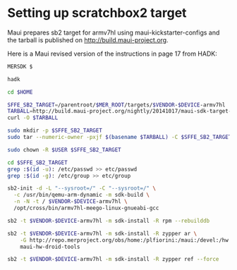 Setting up scratchbox2 target
=============================

Maui prepares sb2 target for armv7hl using maui-kickstarter-configs and the tarball is
published on http://build.maui-project.org.

Here is a Maui revised version of the instructions in page 17 from HADK:

```sh
MERSDK $

hadk

cd $HOME

SFFE_SB2_TARGET=/parentroot/$MER_ROOT/targets/$VENDOR-$DEVICE-armv7hl
TARBALL=http://build.maui-project.org/nightly/20141017/maui-sdk-target-armv7hl/maui-sdk-target-armv7hl.tar.bz2
curl -O $TARBALL

sudo mkdir -p $SFFE_SB2_TARGET
sudo tar --numeric-owner -pxjf $(basename $TARBALL) -C $SFFE_SB2_TARGET

sudo chown -R $USER $SFFE_SB2_TARGET

cd $SFFE_SB2_TARGET
grep :$(id -u): /etc/passwd >> etc/passwd
grep :$(id -g): /etc/group >> etc/group

sb2-init -d -L "--sysroot=/" -C "--sysroot=/" \
  -c /usr/bin/qemu-arm-dynamic -m sdk-build \
  -n -N -t / $VENDOR-$DEVICE-armv7hl \
  /opt/cross/bin/armv7hl-meego-linux-gnueabi-gcc

sb2 -t $VENDOR-$DEVICE-armv7hl -m sdk-install -R rpm --rebuilddb

sb2 -t $VENDOR-$DEVICE-armv7hl -m sdk-install -R zypper ar \
    -G http://repo.merproject.org/obs/home:/plfiorini:/maui:/devel:/hw:/droid:/tools/latest_armv7hl/ \
    maui-hw-droid-tools

sb2 -t $VENDOR-$DEVICE-armv7hl -m sdk-install -R zypper ref --force
```
